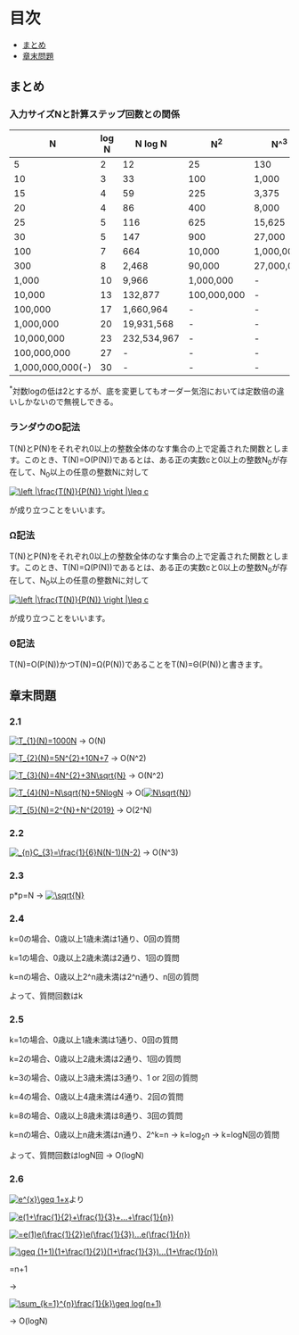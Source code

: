 # 目次

- [まとめ](#まとめ)
- [章末問題](#章末問題)

## まとめ
### 入力サイズNと計算ステップ回数との関係
|N|log N|N log N|N<sup>2</sup>|N^<sup>3</sup>|2<sup>N</sup>|N!|
| ---- | ---- | ---- | ---- | ---- | ---- | ---- |
|5|2|12|25|130|30|120|
|10|3|33|100|1,000|1,024|3,628,800|
|15|4|59|225|3,375|32,768|-|
|20|4|86|400|8,000|1,048,576|-|
|25|5|116|625|15,625|-|-|
|30|5|147|900|27,000|-|-|
|100|7|664|10,000|1,000,000|-|-|
|300|8|2,468|90,000|27,000,000|-|-|
|1,000|10|9,966|1,000,000|-|-|-|
|10,000|13|132,877|100,000,000|-|-|-|
|100,000|17|1,660,964|-|-|-|-|
|1,000,000|20|19,931,568|-|-|-|-|
|10,000,000|23|232,534,967|-|-|-|-|
|100,000,000|27|-|-|-|-|-|
|1,000,000,000(-)|30|-|-|-|-|-|

<sup>*</sup>対数logの低は2とするが、底を変更してもオーダー気泡においては定数倍の違いしかないので無視しできる。

### ランダウのO記法
T(N)とP(N)をそれぞれ0以上の整数全体のなす集合の上で定義された関数とします。このとき、T(N)=O(P(N))であるとは、ある正の実数cと0以上の整数N<sub>0</sub>が存在して、N<sub>0</sub>以上の任意の整数Nに対して

<a href="https://www.codecogs.com/eqnedit.php?latex=\left&space;|\frac{T(N)}{P(N)}&space;\right&space;|\leq&space;c" target="_blank"><img src="https://latex.codecogs.com/gif.latex?\left&space;|\frac{T(N)}{P(N)}&space;\right&space;|\leq&space;c" title="\left |\frac{T(N)}{P(N)} \right |\leq c" /></a>

が成り立つことをいいます。

### Ω記法
T(N)とP(N)をそれぞれ0以上の整数全体のなす集合の上で定義された関数とします。このとき、T(N)=Ω(P(N))であるとは、ある正の実数cと0以上の整数N<sub>0</sub>が存在して、N<sub>0</sub>以上の任意の整数Nに対して

<a href="https://www.codecogs.com/eqnedit.php?latex=\left&space;|\frac{T(N)}{P(N)}&space;\right&space;|\leq&space;c" target="_blank"><img src="https://latex.codecogs.com/gif.latex?\left&space;|\frac{T(N)}{P(N)}&space;\right&space;|\geq&space;c" title="\left |\frac{T(N)}{P(N)} \right |\leq c" /></a>

が成り立つことをいいます。

### Θ記法
T(N)=O(P(N))かつT(N)=Ω(P(N))であることをT(N)=Θ(P(N))と書きます。

## 章末問題

### 2.1

<a href="https://www.codecogs.com/eqnedit.php?latex=T_{1}(N)=1000N" target="_blank"><img src="https://latex.codecogs.com/gif.latex?T_{1}(N)=1000N" title="T_{1}(N)=1000N" /></a>
 -> O(N)

<a href="https://www.codecogs.com/eqnedit.php?latex=T_{2}(N)=5N^{2}&plus;10N&plus;7" target="_blank"><img src="https://latex.codecogs.com/gif.latex?T_{2}(N)=5N^{2}&plus;10N&plus;7" title="T_{2}(N)=5N^{2}+10N+7" /></a>
 -> O(N^2)

<a href="https://www.codecogs.com/eqnedit.php?latex=T_{3}(N)=4N^{2}&plus;3N\sqrt{N}" target="_blank"><img src="https://latex.codecogs.com/gif.latex?T_{3}(N)=4N^{2}&plus;3N\sqrt{N}" title="T_{3}(N)=4N^{2}+3N\sqrt{N}" /></a>
 -> O(N^2)

<a href="https://www.codecogs.com/eqnedit.php?latex=T_{4}(N)=N\sqrt{N}&plus;5NlogN" target="_blank"><img src="https://latex.codecogs.com/gif.latex?T_{4}(N)=N\sqrt{N}&plus;5NlogN" title="T_{4}(N)=N\sqrt{N}+5NlogN" /></a>
 -> O(<a href="https://www.codecogs.com/eqnedit.php?latex=N\sqrt{N}" target="_blank"><img src="https://latex.codecogs.com/gif.latex?N\sqrt{N}" title="N\sqrt{N}" /></a>)

<a href="https://www.codecogs.com/eqnedit.php?latex=T_{5}(N)=2^{N}&plus;N^{2019}" target="_blank"><img src="https://latex.codecogs.com/gif.latex?T_{5}(N)=2^{N}&plus;N^{2019}" title="T_{5}(N)=2^{N}+N^{2019}" /></a>
 -> O(2^N)

### 2.2
<a href="https://www.codecogs.com/eqnedit.php?latex=_{n}C_{3}=\frac{1}{6}N(N-1)(N-2)" target="_blank"><img src="https://latex.codecogs.com/gif.latex?_{n}C_{3}=\frac{1}{6}N(N-1)(N-2)" title="_{n}C_{3}=\frac{1}{6}N(N-1)(N-2)" /></a>
 -> O(N^3)

### 2.3
p*p=N -> 
<a href="https://www.codecogs.com/eqnedit.php?latex=\sqrt{N}" target="_blank"><img src="https://latex.codecogs.com/gif.latex?\sqrt{N}" title="\sqrt{N}" /></a>

### 2.4
k=0の場合、0歳以上1歳未満は1通り、0回の質問

k=1の場合、0歳以上2歳未満は2通り、1回の質問

k=nの場合、0歳以上2^n歳未満は2^n通り、n回の質問

よって、質問回数はk

### 2.5
k=1の場合、0歳以上1歳未満は1通り、0回の質問

k=2の場合、0歳以上2歳未満は2通り、1回の質問

k=3の場合、0歳以上3歳未満は3通り、1 or 2回の質問

k=4の場合、0歳以上4歳未満は4通り、2回の質問

k=8の場合、0歳以上8歳未満は8通り、3回の質問

k=nの場合、0歳以上n歳未満はn通り、2^k=n -> k=log<sub>2</sub>n -> k=logN回の質問

よって、質問回数はlogN回 -> O(logN)

### 2.6
<a href="https://www.codecogs.com/eqnedit.php?latex=e^{x}\geq&space;1&plus;x" target="_blank"><img src="https://latex.codecogs.com/gif.latex?e^{x}\geq&space;1&plus;x" title="e^{x}\geq 1+x" /></a>より

<a href="https://www.codecogs.com/eqnedit.php?latex=e(1&plus;\frac{1}{2}&plus;\frac{1}{3}&plus;...&plus;\frac{1}{n})" target="_blank"><img src="https://latex.codecogs.com/gif.latex?e(1&plus;\frac{1}{2}&plus;\frac{1}{3}&plus;...&plus;\frac{1}{n})" title="e(1+\frac{1}{2}+\frac{1}{3}+...+\frac{1}{n})" /></a>

<a href="https://www.codecogs.com/eqnedit.php?latex==e(1)e(\frac{1}{2})e(\frac{1}{3})...e(\frac{1}{n})" target="_blank"><img src="https://latex.codecogs.com/gif.latex?=e(1)e(\frac{1}{2})e(\frac{1}{3})...e(\frac{1}{n})" title="=e(1)e(\frac{1}{2})e(\frac{1}{3})...e(\frac{1}{n})" /></a>

<a href="https://www.codecogs.com/eqnedit.php?latex=\geq&space;(1&plus;1)(1&plus;\frac{1}{2})(1&plus;\frac{1}{3})...(1&plus;\frac{1}{n})" target="_blank"><img src="https://latex.codecogs.com/gif.latex?\geq&space;(1&plus;1)(1&plus;\frac{1}{2})(1&plus;\frac{1}{3})...(1&plus;\frac{1}{n})" title="\geq (1+1)(1+\frac{1}{2})(1+\frac{1}{3})...(1+\frac{1}{n})" /></a>

=n+1

 ->

<a href="https://www.codecogs.com/eqnedit.php?latex=\sum_{k=1}^{n}\frac{1}{k}\geq&space;log(n&plus;1)" target="_blank"><img src="https://latex.codecogs.com/gif.latex?\sum_{k=1}^{n}\frac{1}{k}\geq&space;log(n&plus;1)" title="\sum_{k=1}^{n}\frac{1}{k}\geq log(n+1)" /></a>

-> O(logN)

